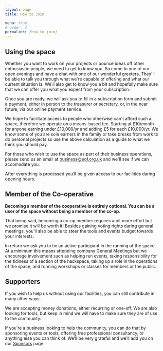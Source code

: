 ```yaml
---
layout: page
title: How to Join

menu: true
# order: 3
permalink: /how-to-join/
---
```


Using the space
---

Whether you want to work on your projects or bounce ideas off other enthusiastic people, we need to get to know you. So come to one of our open evenings and have a chat with one of our wonderful greeters. They'll be able to talk you through what we're capable of offering and what our current situation is. We'll also get to know you a bit and hopefully make sure that we can offer you what you expect from your subscription.

Once you are ready, we will ask you to fill in a subscription form and submit a payment, either in person to the treasurer or secretary, or, in the near future, via our online payment service.

We hope to facilitate access to people who otherwise can't afford such a space, therefore we operate on a means-based fee. Starting at £10/month for anyone earning under £10,000/yr and adding £5 for each £10,000/yr. We know some of you are sole earners in the family or take breaks from work to do personal projects so use the above calculation as a guide to what we think you should pay.

For those who wish to use the space as part of their business operations, please send us an email at [business@eof.org.uk](mailto:business@eof.org.uk) and we'll see if we can accomodate you.

After everything is processed you'll be given access to our facilities during opening hours. <!-- access to the forum and other communication channels, receive discounts on events and much more. -->

Member of the Co-operative
---

**Becoming a member of the cooperative is entirely optional.  You can be a user of the space without being a member of the co-op.**

That being said, becoming a co-op member requires a bit more effort but we promise it will be worth it! Besides gaining voting rights during general meetings, you'll also be able to steer the tools and events budget towards your interests.

In return we ask you to be an active participant in the running of the space.  At a minimum this means attending company General Meetings but we encourage involvement such as helping run events, taking responsibility for the tidiness of a section of the hackspace, taking up a role in the operations of the space, and running workshops or classes for members or the public.

<!-- We'll try to make the application process as smooth as possible, either as an option on the registration form, or by making a direct application. When you fulfil the criteria, you'll be given member status by the trustees. -->

Supporters
---

If you wish to help us without using our facilities, you can still contribute in many other ways.

We are accepting money donations, either recurring or one-off. We are also looking for tools, but keep in mind we will have to make sure they are of use to the community.

If you're a business looking to help the community, you can do that by sponsoring events or tools, offering free professional consultancy, or anything else you can think of. We'll be very grateful and we'll add you on our [Sponsors](/sponsors/) page.